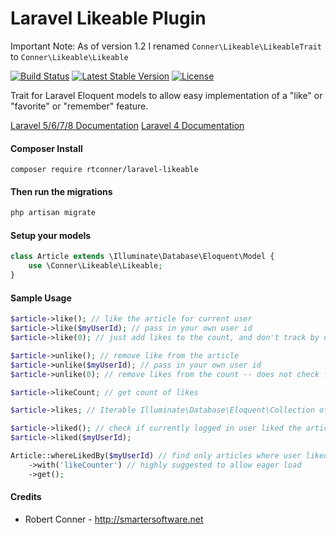 Laravel Likeable Plugin
============

Important Note: As of version 1.2 I renamed `Conner\Likeable\LikeableTrait` to `Conner\Likeable\Likeable`

[![Build Status](https://travis-ci.org/rtconner/laravel-likeable.svg?branch=laravel-7)](https://travis-ci.org/rtconner/laravel-likeable)
[![Latest Stable Version](https://poser.pugx.org/rtconner/laravel-likeable/v/stable.svg)](https://packagist.org/packages/rtconner/laravel-likeable)
[![License](https://poser.pugx.org/rtconner/laravel-likeable/license.svg)](https://packagist.org/packages/rtconner/laravel-likeable)

Trait for Laravel Eloquent models to allow easy implementation of a "like" or "favorite" or "remember" feature.

[Laravel 5/6/7/8 Documentation](https://github.com/rtconner/laravel-likeable/tree/laravel-7)
[Laravel 4 Documentation](https://github.com/rtconner/laravel-likeable/tree/laravel-4)

#### Composer Install

    composer require rtconner/laravel-likeable

#### Then run the migrations

```bash
php artisan migrate
```

#### Setup your models

```php
class Article extends \Illuminate\Database\Eloquent\Model {
	use \Conner\Likeable\Likeable;
}
```

#### Sample Usage

```php
$article->like(); // like the article for current user
$article->like($myUserId); // pass in your own user id
$article->like(0); // just add likes to the count, and don't track by user

$article->unlike(); // remove like from the article
$article->unlike($myUserId); // pass in your own user id
$article->unlike(0); // remove likes from the count -- does not check for user

$article->likeCount; // get count of likes

$article->likes; // Iterable Illuminate\Database\Eloquent\Collection of existing likes

$article->liked(); // check if currently logged in user liked the article
$article->liked($myUserId);

Article::whereLikedBy($myUserId) // find only articles where user liked them
	->with('likeCounter') // highly suggested to allow eager load
	->get();
```

#### Credits

 - Robert Conner - http://smartersoftware.net
